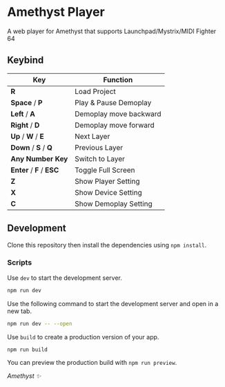 # Amethyst Player

A web player for Amethyst that supports Launchpad/Mystrix/MIDI Fighter 64

## Keybind
| Key            | Function                 |
|----------------|--------------------------|
| **R**          | Load Project             |
| **Space** / **P**  | Play & Pause Demoplay     |
| **Left** / **A**   | Demoplay move backward   |
| **Right** / **D**  | Demoplay move forward    |
| **Up** / **W** / **E** | Next Layer               |
| **Down** / **S** / **Q**| Previous Layer           |
| **Any Number Key**          | Switch to Layer   |
| **Enter** / **F** / **ESC** | Toggle Full Screen   |
| **Z**          | Show Player Setting      |
| **X**          | Show Device Setting      |
| **C**          | Show Demoplay Setting    |

## Development

Clone this repository then install the dependencies using `npm install`.

### Scripts

Use `dev` to start the development server.

```bash
npm run dev
```
Use the following command to start the development server and open in a new tab.
```bash
npm run dev -- --open
```


Use `build` to create a production version of your app.

```bash
npm run build
```

You can preview the production build with `npm run preview`.

*Amethyst ✨*
